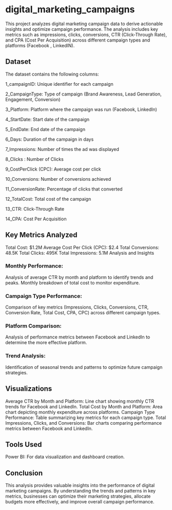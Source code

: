 # digital_marketing_campaigns
This project analyzes digital marketing campaign data to derive actionable insights and optimize campaign performance. The analysis includes key metrics such as impressions, clicks, conversions, CTR (Click-Through Rate), and CPA (Cost Per Acquisition) across different campaign types and platforms (Facebook , LinkedIN). 
## Dataset
The dataset contains the following columns:

1_campaignID: Unique identifier for each campaign

2_CampaignType: Type of campaign (Brand Awareness, Lead Generation, Engagement, Conversion)

3_Platform: Platform where the campaign was run (Facebook, LinkedIn)

4_StartDate: Start date of the campaign

5_EndDate: End date of the campaign

6_Days: Duration of the campaign in days

7_Impressions: Number of times the ad was displayed

8_Clicks : Number of Clicks
 
9_CostPerClick (CPC): Average cost per click

10_Conversions: Number of conversions achieved

11_ConversionRate: Percentage of clicks that converted

12_TotalCost: Total cost of the campaign

13_CTR: Click-Through Rate

14_CPA: Cost Per Acquisition


## Key Metrics Analyzed
Total Cost: $1.2M
Average Cost Per Click (CPC): $2.4
Total Conversions: 48.5K
Total Clicks: 495K
Total Impressions: 5.1M
Analysis and Insights
### Monthly Performance:

Analysis of average CTR by month and platform to identify trends and peaks.
Monthly breakdown of total cost to monitor expenditure.
### Campaign Type Performance:

Comparison of key metrics (Impressions, Clicks, Conversions, CTR, Conversion Rate, Total Cost, CPA, CPC) across different campaign types.
### Platform Comparison:

Analysis of performance metrics between Facebook and LinkedIn to determine the more effective platform.
### Trend Analysis:

Identification of seasonal trends and patterns to optimize future campaign strategies.
## Visualizations
Average CTR by Month and Platform: Line chart showing monthly CTR trends for Facebook and LinkedIn.
Total Cost by Month and Platform: Area chart depicting monthly expenditure across platforms.
Campaign Type Performance: Table summarizing key metrics for each campaign type.
Total Impressions, Clicks, and Conversions: Bar charts comparing performance metrics between Facebook and LinkedIn.
## Tools Used
Power BI: For data visualization and dashboard creation.

## Conclusion
This analysis provides valuable insights into the performance of digital marketing campaigns. By understanding the trends and patterns in key metrics, businesses can optimize their marketing strategies, allocate budgets more effectively, and improve overall campaign performance.
